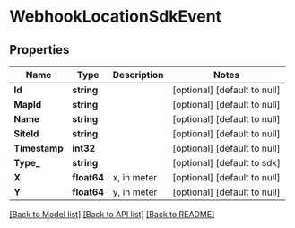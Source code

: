 # WebhookLocationSdkEvent

## Properties
Name | Type | Description | Notes
------------ | ------------- | ------------- | -------------
**Id** | **string** |  | [optional] [default to null]
**MapId** | **string** |  | [optional] [default to null]
**Name** | **string** |  | [optional] [default to null]
**SiteId** | **string** |  | [optional] [default to null]
**Timestamp** | **int32** |  | [optional] [default to null]
**Type_** | **string** |  | [optional] [default to sdk]
**X** | **float64** | x, in meter | [optional] [default to null]
**Y** | **float64** | y, in meter | [optional] [default to null]

[[Back to Model list]](../README.md#documentation-for-models) [[Back to API list]](../README.md#documentation-for-api-endpoints) [[Back to README]](../README.md)

